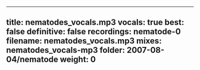 
---
title: nematodes_vocals.mp3
vocals: true
best: false
definitive: false
recordings: nematode-0
filename: nematodes_vocals.mp3
mixes: nematodes_vocals-mp3
folder: 2007-08-04/nematode
weight: 0
---
